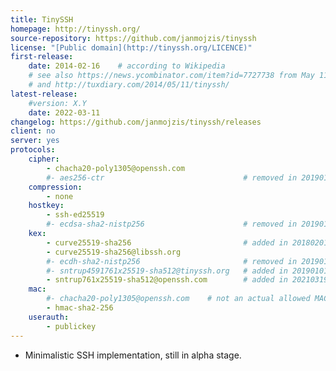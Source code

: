 ```yaml
---
title: TinySSH
homepage: http://tinyssh.org/
source-repository: https://github.com/janmojzis/tinyssh
license: "[Public domain](http://tinyssh.org/LICENCE)"
first-release:
    date: 2014-02-16    # according to Wikipedia
    # see also https://news.ycombinator.com/item?id=7727738 from May 11, 2014
    # and http://tuxdiary.com/2014/05/11/tinyssh/
latest-release:
    #version: X.Y
    date: 2022-03-11
changelog: https://github.com/janmojzis/tinyssh/releases
client: no
server: yes
protocols:
    cipher:
        - chacha20-poly1305@openssh.com
        #- aes256-ctr                               # removed in 20190101
    compression:
        - none
    hostkey:
        - ssh-ed25519
        #- ecdsa-sha2-nistp256                      # removed in 20190101
    kex:
        - curve25519-sha256                         # added in 20180201
        - curve25519-sha256@libssh.org
        #- ecdh-sha2-nistp256                       # removed in 20190101
        #- sntrup4591761x25519-sha512@tinyssh.org   # added in 20190101, removed in 20210319
        - sntrup761x25519-sha512@openssh.com        # added in 20210319
    mac:
        #- chacha20-poly1305@openssh.com    # not an actual allowed MAC value, but implied by the choice of cipher
        - hmac-sha2-256
    userauth:
        - publickey
---
```

* Minimalistic SSH implementation, still in alpha stage.
